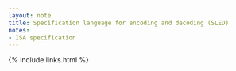 ```yaml
---
layout: note
title: Specification language for encoding and decoding (SLED)
notes:
- ISA specification
---
```


{% include links.html %}
